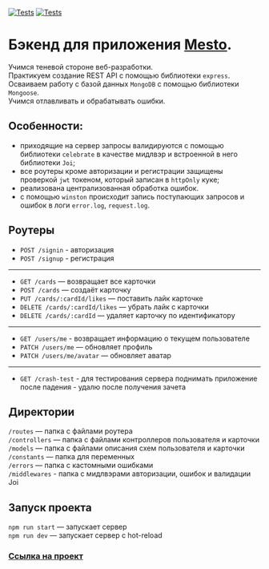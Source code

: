 [![Tests](../../actions/workflows/tests-13-sprint.yml/badge.svg)](../../actions/workflows/tests-13-sprint.yml) [![Tests](../../actions/workflows/tests-14-sprint.yml/badge.svg)](../../actions/workflows/tests-14-sprint.yml)
# Бэкенд для приложения [Mesto](https://github.com/CyrilLaz/react-mesto-auth).

Учимся теневой стороне веб-разработки.\
Практикуем создание REST API с помощью библиотеки `express`.\
Осваиваем работу с базой данных `MongoDB` с помощью библиотеки `Mongoose`.\
Учимся отлавливать и обрабатывать ошибки.

## Особенности:
- приходящие на сервер запросы валидируются с помощью библиотеки `celebrate` в качестве мидлвэр и встроенной в него библиотеки `Joi`;
- все роутеры кроме авторизации и регистрации защищены проверкой `jwt` токеном, который записан в `httpOnly` куке;
- реализована централизованная обработка ошибок.
- с помощью `winston` происходит запись поступающих запросов и ошибок в логи `error.log`, `request.log`.

## Роутеры
- `POST /signin` - авторизация
- `POST /signup` - регистрация
****
- `GET /cards` — возвращает все карточки
- `POST /cards` — создаёт карточку
- `PUT /cards/:cardId/likes` — поставить лайк карточке
- `DELETE /cards/:cardId/likes` — убрать лайк с карточки
- `DELETE /cards/:cardId` — удаляет карточку по идентификатору 
****
- `GET /users/me` - возвращает информацию о текущем пользователе
- `PATCH /users/me` — обновляет профиль
- `PATCH /users/me/avatar` — обновляет аватар
****
- `GET /crash-test` - для тестирования сервера поднимать приложение после падения - удалю после получения зачета

## Директории

`/routes` — папка с файлами роутера  
`/controllers` — папка с файлами контроллеров пользователя и карточки   
`/models` — папка с файлами описания схем пользователя и карточки   
`/constants` — папка для переменных   
`/errors` — папка с кастомными ошибками   
`/middlewares` - папка с мидлвэрами авторизации, ошибок и валидации Joi    


## Запуск проекта

`npm run start` — запускает сервер   
`npm run dev` — запускает сервер с hot-reload

### [Ссылка на проект](https://github.com/CyrilLaz/express-mesto-gha)
